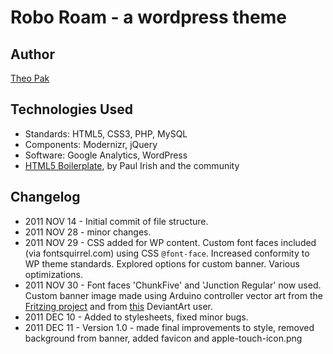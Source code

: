 # Robo Roam - a wordpress theme

## Author
[Theo Pak](http://theopak.com)

## Technologies Used
* Standards: HTML5, CSS3, PHP, MySQL
* Components: Modernizr, jQuery
* Software: Google Analytics, WordPress
* [HTML5 Boilerplate](http://html5boilerplate.com), by Paul Irish and the community

## Changelog
* 2011 NOV 14 - Initial commit of file structure.
* 2011 NOV 28 - minor changes.
* 2011 NOV 29 - CSS added for WP content. Custom font faces included (via fontsquirrel.com) using CSS `@font-face`. Increased conformity to WP theme standards. Explored options for custom banner. Various optimizations.
* 2011 NOV 30 - Font faces 'ChunkFive' and 'Junction Regular' now used. Custom banner image made using Arduino controller vector art from the [Fritzing project](http://fritzing.org/) and from [this](http://nelsoncosentino.deviantart.com/gallery/?q=brain#/d252xrz) DeviantArt user.
* 2011 DEC 10 - Added to stylesheets, fixed minor bugs.
* 2011 DEC 11 - Version 1.0 - made final improvements to style, removed background from banner, added favicon and apple-touch-icon.png
